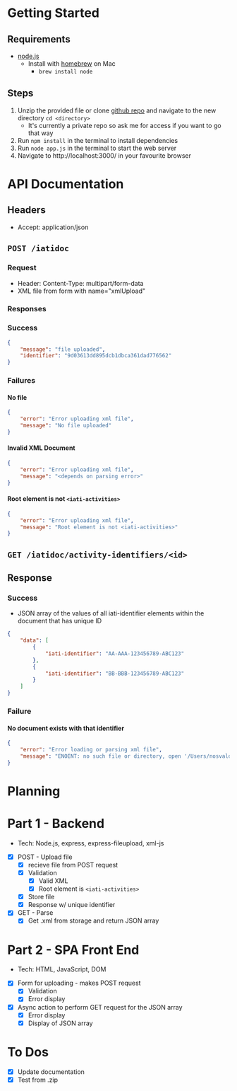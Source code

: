 # Getting Started

## Requirements

- [node.js](https://nodejs.org/en/download/)
    - Install with [homebrew](https://formulae.brew.sh/formula/node) on Mac
      - `brew install node`

## Steps
1. Unzip the provided file or clone [github repo](git@github.com:nosvalds/xml_uploader.git) and navigate to the new directory `cd <directory>`
    - It's currently a private repo so ask me for access if you want to go that way
2. Run `npm install` in the terminal to install dependencies
3. Run `node app.js` in the terminal to start the web server
4. Navigate to http://localhost:3000/ in your favourite browser

# API Documentation

## Headers
- Accept: application/json
## `POST /iatidoc`

### Request
- Header: Content-Type: multipart/form-data
- XML file from form with name="xmlUpload"

### Responses

### Success
```json
{
    "message": "file uploaded",
    "identifier": "9d03613dd895dcb1dbca361dad776562"
}
```

### Failures
#### No file
```json
{
    "error": "Error uploading xml file",
    "message": "No file uploaded"
}
```
#### Invalid XML Document
```json
{
    "error": "Error uploading xml file",
    "message": "<depends on parsing error>"
}
```

#### Root element is not `<iati-activities>`
```json
{
    "error": "Error uploading xml file",
    "message": "Root element is not <iati-activities>"
}
```

## `GET /iatidoc/activity-identifiers/<id>`

## Response

### Success
- JSON array of the values of all iati-identifier elements within the document that has unique ID
```json
{
    "data": [
        {
            "iati-identifier": "AA-AAA-123456789-ABC123"
        },
        {
            "iati-identifier": "BB-BBB-123456789-ABC123"
        }
    ]
}
```

### Failure
#### No document exists with that identifier
```json
{
    "error": "Error loading or parsing xml file",
    "message": "ENOENT: no such file or directory, open '/Users/nosvalds/Projects/IATIDevTest/XML_uploader/file_storage/9d03613dd895dcb1dbca361dad7765.xml'"
}
```



# Planning

# Part 1 - Backend
- Tech: Node.js, express, express-fileupload, xml-js
- [x] POST - Upload file
    - [x] recieve file from POST request
    - [x] Validation
        - [x] Valid XML 
        - [x] Root element is `<iati-activities>`
    - [x] Store file
    - [x] Response w/ unique identifier
- [x] GET - Parse 
    - [x] Get .xml from storage and return JSON array

# Part 2 - SPA Front End
- Tech: HTML, JavaScript, DOM
- [x] Form for uploading - makes POST request
    - [x] Validation
    - [x] Error display
- [x] Async action to perform GET request for the JSON array
    - [x] Error display
    - [x] Display of JSON array

# To Dos
- [x] Update documentation
- [x] Test from .zip